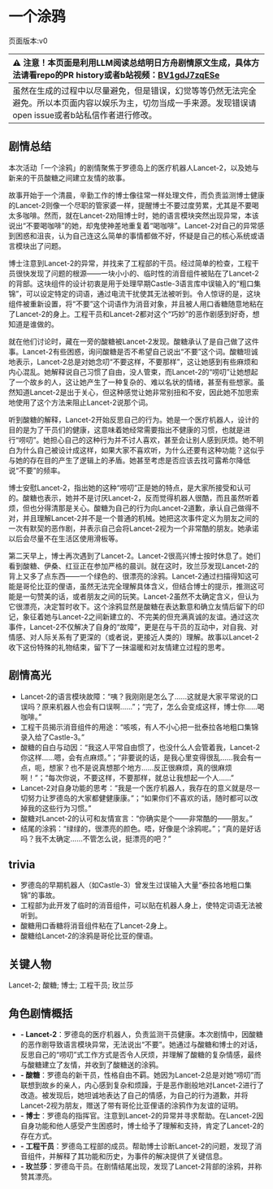 # 一个涂鸦
页面版本:v0
 

| :warning: 注意！本页面是利用LLM阅读总结明日方舟剧情原文生成，具体方法请看repo的PR history或者b站视频：[BV1gdJ7zqESe](https://www.bilibili.com/video/BV1gdJ7zqESe/)         |
|:----------------------------|
| 虽然在生成的过程中以尽量避免，但是错误，幻觉等等仍然无法完全避免。所以本页面内容以娱乐为主，切勿当成一手来源。发现错误请open issue或者b站私信作者进行修改。|



## 剧情总结
本次活动「一个涂鸦」的剧情聚焦于罗德岛上的医疗机器人Lancet-2，以及她与新来的干员酸糖之间建立友情的故事。

故事开始于一个清晨，辛勤工作的博士像往常一样处理文件，而负责监测博士健康的Lancet-2则像一个尽职的管家婆一样，提醒博士不要过度劳累，尤其是不要喝太多咖啡。然而，就在Lancet-2劝阻博士时，她的语言模块突然出现异常，本该说出“不要喝咖啡”的她，却鬼使神差地重复着“喝咖啡”。Lancet-2对自己的异常感到困惑和沮丧，认为自己连这么简单的事情都做不好，怀疑是自己的核心系统或语言模块出了问题。

博士注意到Lancet-2的异常，并找来了工程部的干员。经过简单的检查，工程干员很快发现了问题的根源——一块小小的、临时性的消音组件被贴在了Lancet-2的背部。这块组件的设计初衷是用于处理早期Castle-3语言库中误输入的“粗口集锦”，可以设定特定的词语，通过电流干扰使其无法被听到。令人惊讶的是，这块组件被重新设置，将“不要”这个词语作为消音对象，并且被人用口香糖随意地粘在了Lancet-2的身上。工程干员和Lancet-2都对这个“巧妙”的恶作剧感到好奇，想知道是谁做的。

就在他们讨论时，藏在一旁的酸糖被Lancet-2发现。酸糖承认了是自己做了这件事。Lancet-2有些困惑，询问酸糖是否不希望自己说出“不要”这个词。酸糖坦诚地表示，Lancet-2总是对她念叨“不要这样，不要那样”，这让她感到有些麻烦和内心混乱。她解释说自己习惯了自由，没人管束，而Lancet-2的“唠叨”让她想起了一个故乡的人，这让她产生了一种复杂的、难以名状的情绪，甚至有些想家。虽然知道Lancet-2是出于关心，但这种感觉让她非常别扭和不安，因此她不加思索地使用了这个方法来阻止Lancet-2说那个词。

听到酸糖的解释，Lancet-2开始反思自己的行为。她是一个医疗机器人，设计的目的是为了干员们的健康，这意味着她经常需要指出不健康的习惯，也就是进行“唠叨”。她担心自己的这种行为并不讨人喜欢，甚至会让别人感到厌烦。她不明白为什么自己被设计成这样，如果大家不喜欢听，为什么还要有这种功能？这似乎与她的存在目的产生了逻辑上的矛盾。她甚至考虑是否应该去找可露希尔降低说“不要”的频率。

博士安慰Lancet-2，指出她的这种“唠叨”正是她的特点，是大家所接受和认可的。酸糖也表示，她并不是讨厌Lancet-2，反而觉得机器人很酷，而且虽然听着烦，但也分得清那是关心。酸糖为自己的行为向Lancet-2道歉，承认自己做得不对，并且理解Lancet-2并不是一个普通的机械。她把这次事件定义为朋友之间的一次有默契的恶作剧，并表示自己会将Lancet-2视为一个非常酷的朋友。她承诺以后会尽量不在生活区使用滑板等。

第二天早上，博士再次遇到了Lancet-2。Lancet-2很高兴博士按时休息了。她们看到酸糖、伊桑、红豆正在参加严格的晨训。就在这时，玫兰莎发现Lancet-2的背上又多了点东西——一个绿色的、很漂亮的涂鸦。Lancet-2通过扫描得知这可能是哥伦比亚的俚语，虽然无法完全理解具体含义，但结合博士的提示，推测这可能是一句赞美的话，或者朋友之间的玩笑。Lancet-2虽然不太确定含义，但认为它很漂亮，决定暂时收下。这个涂鸦显然是酸糖在表达歉意和确立友情后留下的印记，象征着她与Lancet-2之间新建立的、不完美的但充满真诚的友谊。通过这次事件，Lancet-2不仅解决了自身的“故障”，更是在与干员的互动中，对自我、对情感、对人际关系有了更深的（或者说，更接近人类的）理解。故事以Lancet-2收下这份特殊的礼物结束，留下了一抹温暖和对友情建立过程的思考。
## 剧情高光
- Lancet-2的语言模块故障：“咦？我刚刚是怎么了......这就是大家平常说的口误吗？原来机器人也会有口误啊......”；“完了，怎么会变成这样，博士你......喝咖啡。”
- 工程干员揭示消音组件的用途：“咳咳，有人不小心把一批泰拉各地粗口集锦录入给了Castle-3。”
- 酸糖的自白与动因：“我这人平常自由惯了，也没什么人会管着我，Lancet-2你这样......嗯，会有点麻烦。”；“非要说的话，是我心里变得很乱......我会有一点，呃，想家？也不是说真想那个地方......反正很麻烦，真的很麻烦啊！”；“每次你说，不要这样，不要那样，就总让我想起一个人......”
- Lancet-2对自身功能的思考：“我是一个医疗机器人，我存在的意义就是尽一切努力让罗德岛的大家都健健康康。”；“如果你们不喜欢的话，随时都可以改掉我的这些行为习惯。”
- 酸糖对Lancet-2的认可和友情宣言：“你确实是个——非常酷的——朋友。”
- 结尾的涂鸦：“绿绿的，很漂亮的颜色。唔，好像是个涂鸦呢。”；“真的是好话吗？我不太确定......不管怎么说，挺漂亮的吧？”
## trivia
- 罗德岛的早期机器人（如Castle-3）曾发生过误输入大量“泰拉各地粗口集锦”的事故。
- 工程部为此开发了临时的消音组件，可以贴在机器人身上，使特定词语无法被听到。
- 酸糖用口香糖将消音组件粘在了Lancet-2身上。
- 酸糖给Lancet-2的涂鸦是哥伦比亚的俚语。
## 关键人物
Lancet-2; 酸糖; 博士; 工程干员; 玫兰莎
## 角色剧情概括
-   **- Lancet-2**：罗德岛的医疗机器人，负责监测干员健康。本次剧情中，因酸糖的恶作剧导致语言模块异常，无法说出“不要”。她通过与酸糖和博士的对话，反思自己的“唠叨”式工作方式是否令人厌烦，并理解了酸糖的复杂情感，最终与酸糖建立了友情，并收到了酸糖送的涂鸦。
-   **- 酸糖**：罗德岛的新干员，性格自由不羁。她因为Lancet-2总是对她“唠叨”而联想到故乡的亲人，内心感到复杂和烦躁，于是恶作剧般地对Lancet-2进行了改造。被发现后，她坦诚地表达了自己的情感，为自己的行为道歉，并将Lancet-2视为朋友，赠送了带有哥伦比亚俚语的涂鸦作为友谊的证明。
-   **- 博士**：罗德岛的指挥官。注意到Lancet-2的异常并寻求帮助。在Lancet-2因自身功能和他人感受产生困惑时，博士给予了理解和支持，肯定了Lancet-2的存在方式。
-   **- 工程干员**：罗德岛工程部的成员。帮助博士诊断Lancet-2的问题，发现了消音组件，并解释了其功能和历史，为事件的解决提供了关键信息。
-   **- 玫兰莎**：罗德岛干员。在剧情结尾出现，发现了Lancet-2背部的涂鸦，并称赞其漂亮。